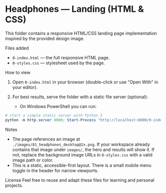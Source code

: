 # Headphones — Landing (HTML & CSS)

This folder contains a responsive HTML/CSS landing page implementation inspired by the provided design image.

Files added
- `0-index.html` — the full responsive HTML page.
- `0-styles.css` — stylesheet used by the page.

How to view
1. Open `0-index.html` in your browser (double-click or use "Open With" in your editor).
2. For best results, serve the folder with a static file server (optional):

   - On Windows PowerShell you can run:

```powershell
# start a simple static server with Python 3
python -m http.server 8000; Start-Process "http://localhost:8000/0-index.html"
```

Notes
- The page references an image at `./images/01_headphones_desktop@2x.png`. If your workspace already contains that image under `images/`, the hero and results will show it. If not, replace the background image URLs in `0-styles.css` with a valid image path or color.
- This is a static, accessible-first layout. There is a small mobile menu toggle in the header for narrow viewports.

License
Feel free to reuse and adapt these files for learning and personal projects.
